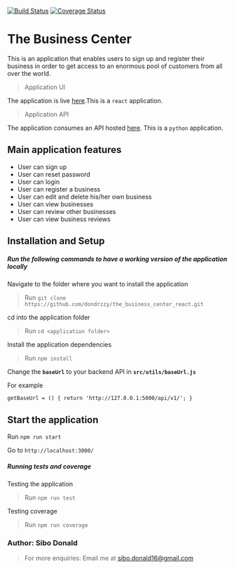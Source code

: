 [![Build Status](https://travis-ci.org/dondrzzy/the_business_center_react.svg?branch=master)](https://travis-ci.org/dondrzzy/the_business_center_react)
[![Coverage Status](https://coveralls.io/repos/github/dondrzzy/the_business_center_react/badge.svg?branch=master)](https://coveralls.io/github/dondrzzy/the_business_center_react?branch=master)


# The Business Center

This is an application that enables users to sign up and register their business in order to get access to an enormous pool of customers from all over the world.


>Application UI

The application is live [here](https://the-business-center.herokuapp.com).This is a `react` application.

>Application API

The application consumes an API hosted [here](https://the-business-center-api.herokuapp.com). This is a `python` application.


## Main application features

- User can sign up
- User can reset password
- User can login
- User can register a business
- User can edit and delete his/her own business
- User can view businesses
- User can review other businesses
- User can view business reviews


## Installation and Setup

##### Run the following commands to have a working version of the application locally

Navigate to the folder where you want to install the application

> Run `git clone https://github.com/dondrzzy/the_business_center_react.git`

cd into the application folder

> Run `cd <application folder>`

Install the application dependencies

> Run `npm install`

Change the **`baseUrl`** to your backend API in **`src/utils/baseUrl.js`**

For example

`
      getBaseUrl = () {
          return 'http://127.0.0.1:5000/api/v1/';
      }
`

## Start the application

Run `npm run start`

Go to `http://localhost:3000/`


##### Running tests and coverage

Testing the application

> Run `npm run test`

Testing coverage

> Run `npm run coverage`


### Author: Sibo Donald

> For more enquiries: Email me at sibo.donald16@gmail.com
